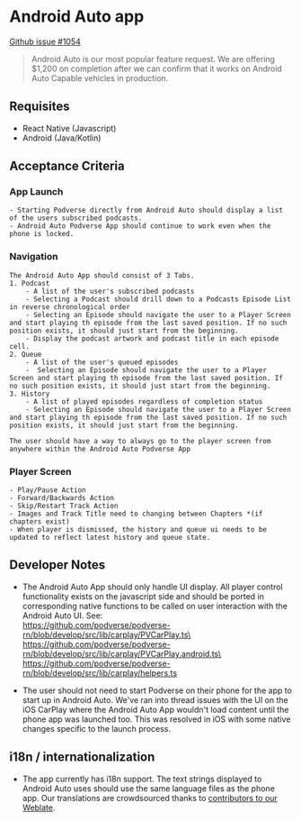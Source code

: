 # Android Auto app

[Github issue #1054](https://github.com/podverse/podverse-rn/issues/1054)

> Android Auto is our most popular feature request. We are offering $1,200 on completion after we can confirm that it works on Android Auto Capable vehicles in production.

## Requisites

- React Native (Javascript)
- Android (Java/Kotlin)

## Acceptance Criteria

### App Launch
    - Starting Podverse directly from Android Auto should display a list of the users subscribed podcasts.
    - Android Auto Podverse App should continue to work even when the phone is locked.

### Navigation

    The Android Auto App should consist of 3 Tabs.
    1. Podcast
        - A list of the user's subscribed podcasts
        - Selecting a Podcast should drill down to a Podcasts Episode List in reverse chronological order
        - Selecting an Episode should navigate the user to a Player Screen and start playing th episode from the last saved position. If no such position exists, it should just start from the beginning.
        - Display the podcast artwork and podcast title in each episode cell.
    2. Queue
        - A list of the user's queued episodes
        -  Selecting an Episode should navigate the user to a Player Screen and start playing th episode from the last saved position. If no such position exists, it should just start from the beginning.
    3. History
        - A list of played episodes regardless of completion status
        - Selecting an Episode should navigate the user to a Player Screen and start playing th episode from the last saved position. If no such position exists, it should just start from the beginning.

    The user should have a way to always go to the player screen from anywhere within the Android Auto Podverse App

### Player Screen
    - Play/Pause Action
    - Forward/Backwards Action
    - Skip/Restart Track Action
    - Images and Track Title need to changing between Chapters *(if chapters exist)
    - When player is dismissed, the history and queue ui needs to be updated to reflect latest history and queue state.


## Developer Notes

- The Android Auto App should only handle UI display. All player control functionality exists on the javascript side and should be ported in corresponding native functions to be called on user interaction with the Android Auto UI. 
See:\
https://github.com/podverse/podverse-rn/blob/develop/src/lib/carplay/PVCarPlay.ts\
https://github.com/podverse/podverse-rn/blob/develop/src/lib/carplay/PVCarPlay.android.ts\
https://github.com/podverse/podverse-rn/blob/develop/src/lib/carplay/helpers.ts

- The user should not need to start Podverse on their phone for the app to start up in Android Auto. We've ran into thread issues with the UI on the iOS CarPlay where the Android Auto App wouldn't load content until the phone app was launched too. This was resolved in iOS with some native changes specific to the launch process.


## i18n / internationalization

- The app currently has i18n support. The text strings displayed to Android Auto uses should use the same language files as the phone app. Our translations are crowdsourced thanks to [contributors to our Weblate](https://hosted.weblate.org/projects/podverse/).
